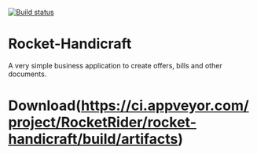 [![Build status](https://ci.appveyor.com/api/projects/status/qyesh6uj3a7yiwc3?svg=true)](https://ci.appveyor.com/project/RocketRider/rocket-handicraft)
# Rocket-Handicraft
A very simple business application to create offers, bills and other documents.

# Download(https://ci.appveyor.com/project/RocketRider/rocket-handicraft/build/artifacts)

